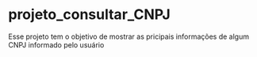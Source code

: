 # projeto_consultar_CNPJ
 Esse projeto tem o objetivo de mostrar as pricipais informações de algum CNPJ informado pelo usuário
